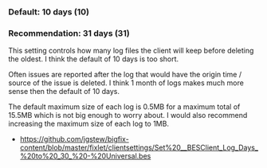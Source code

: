 
### Default: 10 days (10)

### Recommendation: 31 days (31)

This setting controls how many log files the client will keep before deleting the oldest. I think the default of 10 days is too short. 

Often issues are reported after the log that would have the origin time / source of the issue is deleted. I think 1 month of logs makes much more sense then the default of 10 days.

The default maximum size of each log is 0.5MB for a maximum total of 15.5MB which is not big enough to worry about. I would also recommend increasing the maximum size of each log to 1MB.

- https://github.com/jgstew/bigfix-content/blob/master/fixlet/clientsettings/Set%20__BESClient_Log_Days_%20to%20_30_%20-%20Universal.bes
